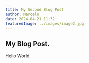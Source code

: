 ```yaml
---
title: My Second Blog Post
author: Marcelo
date: 2024-04-21 11:32
featuredImage: ../images/image2.jpg
---
```


## My Blog Post.

Hello World.